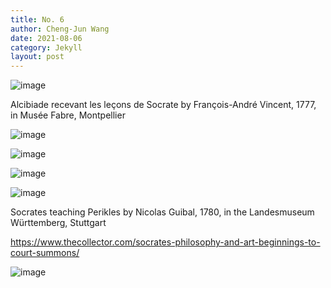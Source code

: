 ```yaml
---
title: No. 6
author: Cheng-Jun Wang
date: 2021-08-06
category: Jekyll
layout: post
---
```


![image](https://user-images.githubusercontent.com/543384/131060291-f84060a5-0b85-4b08-bf4d-bd99d9476e78.png)

Alcibiade recevant les leçons de Socrate by François-André Vincent, 1777, in Musée Fabre, Montpellier


![image](https://user-images.githubusercontent.com/543384/131338404-03f7d543-7974-43d7-a4d9-88529189337d.png)

![image](https://user-images.githubusercontent.com/543384/131338451-9e50b44c-64f0-4867-8c9d-757e8852a1b4.png)


![image](https://user-images.githubusercontent.com/543384/131337750-592e1740-5a7b-4cbc-9800-6f647b859a12.png)



![image](https://user-images.githubusercontent.com/543384/131060408-0fa4837d-b8e2-4f36-977c-95d17853e6cc.png)

Socrates teaching Perikles by Nicolas Guibal, 1780, in the Landesmuseum Württemberg, Stuttgart


https://www.thecollector.com/socrates-philosophy-and-art-beginnings-to-court-summons/

![image](https://user-images.githubusercontent.com/543384/131337818-af5cdfe2-b6cc-475a-9349-49103b541760.png)



